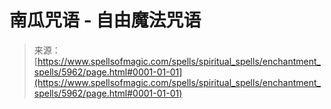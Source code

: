 <!--yml

category: 未分类

date: 2024-06-12 18:40:22

-->

# **南瓜咒语** - 自由魔法咒语

> 来源：[https://www.spellsofmagic.com/spells/spiritual_spells/enchantment_spells/5962/page.html#0001-01-01](https://www.spellsofmagic.com/spells/spiritual_spells/enchantment_spells/5962/page.html#0001-01-01)
